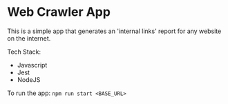 # Web Crawler App

This is a simple app that generates an 'internal links' report for any website on the internet.

Tech Stack:
 - Javascript
 - Jest
 - NodeJS
 
 To run the app:
`npm run start <BASE_URL>`
